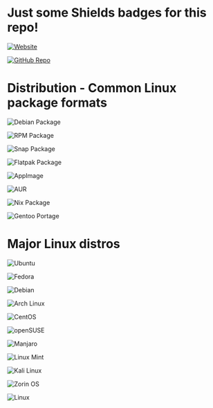 # Just some Shields badges for this repo!

[![Website](https://img.shields.io/badge/Website-test.com-blue)](https://test.com)

[![GitHub Repo](https://img.shields.io/badge/GitHub-Repo-lightgrey?style=social&logo=github)](https://test.com)

# Distribution - Common Linux package formats

![Debian Package](https://img.shields.io/badge/package-DEB-blue)

![RPM Package](https://img.shields.io/badge/package-RPM-orange)

![Snap Package](https://img.shields.io/badge/package-Snap-green)

![Flatpak Package](https://img.shields.io/badge/package-Flatpak-lightblue)

![AppImage](https://img.shields.io/badge/package-AppImage-lightgrey)

![AUR](https://img.shields.io/badge/package-AUR-yellow)

![Nix Package](https://img.shields.io/badge/package-Nix-purple)

![Gentoo Portage](https://img.shields.io/badge/package-Portage-red)

# Major Linux distros

![Ubuntu](https://img.shields.io/badge/Ubuntu-FFDD00?logo=ubuntu&logoColor=white)

![Fedora](https://img.shields.io/badge/Fedora-3C6EB4?logo=fedora&logoColor=white)

![Debian](https://img.shields.io/badge/Debian-A81D33?logo=debian&logoColor=white)

![Arch Linux](https://img.shields.io/badge/Arch%20Linux-1793D1?logo=archlinux&logoColor=white)

![CentOS](https://img.shields.io/badge/CentOS-CC0000?logo=centos&logoColor=white)

![openSUSE](https://img.shields.io/badge/openSUSE-3EBB8A?logo=opensuse&logoColor=white)

![Manjaro](https://img.shields.io/badge/Manjaro-3EBA8A?logo=manjaro&logoColor=white)

![Linux Mint](https://img.shields.io/badge/Linux%20Mint-87CF3F?logo=linuxmint&logoColor=white)

![Kali Linux](https://img.shields.io/badge/Kali%20Linux-557C94?logo=kali-linux&logoColor=white)

![Zorin OS](https://img.shields.io/badge/Zorin%20OS-008C4A?logo=zorin&logoColor=white)

 ![Linux](https://img.shields.io/badge/Linux-000000?style=flat&logo=linux&logoColor=white)